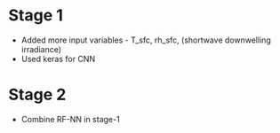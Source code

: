 # Stage 1

- Added more input variables - T_sfc, rh_sfc, (shortwave downwelling irradiance)
- Used keras for CNN


# Stage 2


- Combine RF-NN in stage-1

